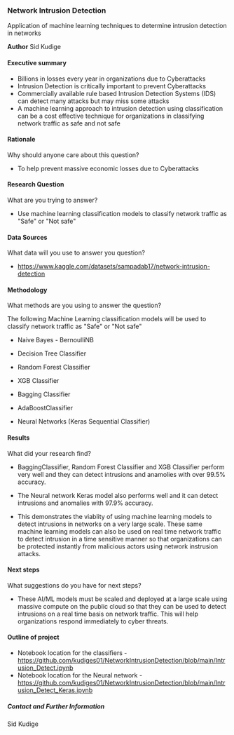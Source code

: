 ### Network Intrusion Detection
Application of machine learning techniques to determine intrusion detection in networks

**Author**
Sid Kudige

#### Executive summary

- Billions in losses every year in organizations due to Cyberattacks
- Intrusion Detection is critically important to prevent Cyberattacks
- Commercially available rule based Intrusion Detection Systems (IDS) can detect many attacks but may miss some attacks 
- A machine learning approach to intrusion detection using classification can be a cost effective technique for organizations in classifying network traffic as safe and not safe

#### Rationale
Why should anyone care about this question?

- To help prevent massive economic losses due to Cyberattacks

#### Research Question
What are you trying to answer?

- Use machine learning classification models to classify network traffic as "Safe" or "Not safe"

#### Data Sources
What data will you use to answer you question?

- https://www.kaggle.com/datasets/sampadab17/network-intrusion-detection

#### Methodology
What methods are you using to answer the question?

The following Machine Learning classification models will be used to classify network traffic as "Safe" or "Not safe"

   - Naive Bayes - BernoulliNB
   
   - Decision Tree Classifier
   
   - Random Forest Classifier
   
   - XGB Classifier
   
   - Bagging Classifier
   
   - AdaBoostClassifier

   - Neural Networks (Keras Sequential Classifier)

#### Results
What did your research find?

- BaggingClassifier, Random Forest Classifier and XGB Classifier perform very well and they can detect intrusions and anamolies with over 99.5% accuracy.

- The Neural network Keras model also performs well and it can detect intrusions and anomalies with 97.9% accuracy. 

- This demonstrates the viablity of using machine learning models to detect intrusions in networks on a very large scale. These same machine learning models can also be used on real time network traffic to detect intrusion in a time sensitive manner so that organizations can be protected instantly from malicious actors using network instrusion attacks.

#### Next steps
What suggestions do you have for next steps?

- These AI/ML models must be scaled and deployed at a large scale using massive compute on the public cloud so that they can be used to detect intrusions on a real time basis on network traffic. This will help 
  organizations respond immediately to cyber threats.

#### Outline of project

- Notebook location for the classifiers - https://github.com/kudiges01/NetworkIntrusionDetection/blob/main/Intrusion_Detect.ipynb
- Notebook location for the Neural network - https://github.com/kudiges01/NetworkIntrusionDetection/blob/main/Intrusion_Detect_Keras.ipynb

##### Contact and Further Information
Sid Kudige 
